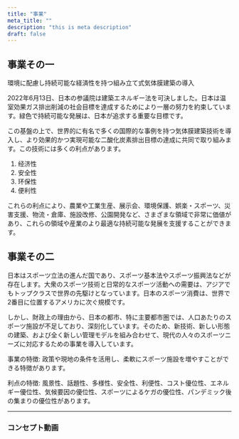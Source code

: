 ```yaml
---
title: "事業"
meta_title: ""
description: "this is meta description"
draft: false
---
```



## 事業その一

環境に配慮し持続可能な経済性を持つ組み立て式気体膜建築の導入

2022年6月13日、日本の参議院は建築エネルギー法を可決しました。日本は温室効果ガス排出削減の社会目標を達成するためにより一層の努力を約束しています。緑色で持続可能な発展は、日本が追求する重要な目標です。

この基盤の上で、世界的に有名で多くの国際的な事例を持つ気体膜建築技術を導入し、より効果的かつ実現可能な二酸化炭素排出目標の達成に共同で取り組みます。この技術には多くの利点があります。


1. 经济性
2. 安全性
3. 环保性
4. 便利性

これらの利点により、農業や工業生産、展示会、環境保護、娯楽・スポーツ、災害支援、物流・倉庫、施設改修、公園開発など、さまざまな領域で非常に価値があり、これらの領域や産業のより最適な持続可能な発展を支援することができます。



## 事業その二
日本はスポーツ立法の進んだ国であり、スポーツ基本法やスポーツ振興法などが存在します。大衆のスポーツ技術と日常的なスポーツ活動への需要は、アジアでもトップクラスで世界の先駆けとなっています。日本のスポーツ消費は、世界で2番目に位置するアメリカに次ぐ規模です。

しかし、財政上の理由から、日本の都市、特に主要都市圏では、人口あたりのスポーツ施設が不足しており、深刻化しています。そのため、新技術、新しい形態の建築、および全く新しい管理モデルを組み合わせて、現代の人々のスポーツニーズに対応するための事業を導入しています。

事業の特徴: 政策や現地の条件を活用し、柔軟にスポーツ施設を増やすことができる特徴があります。

利点の特徴: 風景性、話題性、多様性、安全性、利便性、コスト優位性、エネルギー優位性、気候要因の優位性、スポーツによるケガの優位性、パンデミック後の集まりの優位性があります。

---

### コンセプト動画

<Youtube id="tlN7bgW3rg4" title="Play:Youtube"/>
